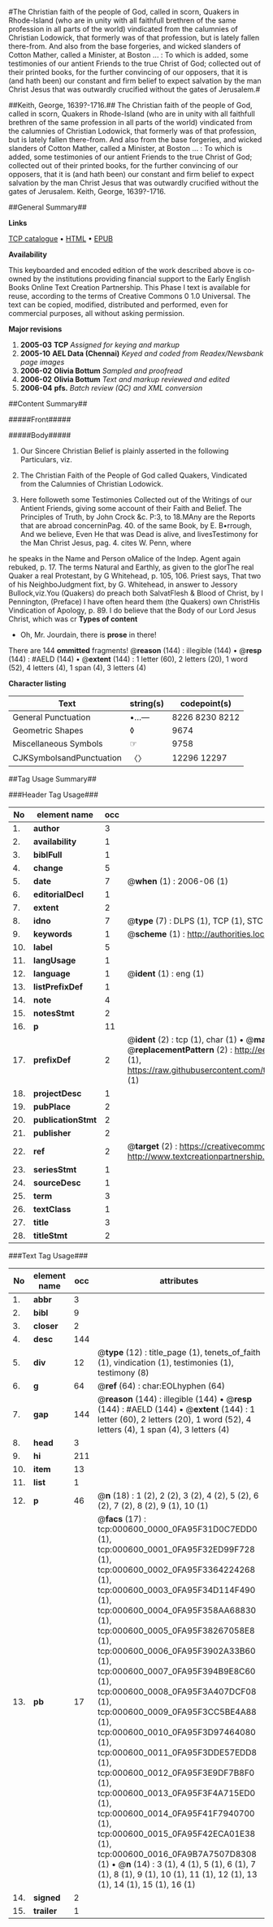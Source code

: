 #The Christian faith of the people of God, called in scorn, Quakers in Rhode-Island (who are in unity with all faithfull brethren of the same profession in all parts of the world) vindicated from the calumnies of Christian Lodowick, that formerly was of that profession, but is lately fallen there-from. And also from the base forgeries, and wicked slanders of Cotton Mather, called a Minister, at Boston ... : To which is added, some testimonies of our antient Friends to the true Christ of God; collected out of their printed books, for the further convincing of our opposers, that it is (and hath been) our constant and firm belief to expect salvation by the man Christ Jesus that was outwardly crucified without the gates of Jerusalem.#

##Keith, George, 1639?-1716.##
The Christian faith of the people of God, called in scorn, Quakers in Rhode-Island (who are in unity with all faithfull brethren of the same profession in all parts of the world) vindicated from the calumnies of Christian Lodowick, that formerly was of that profession, but is lately fallen there-from. And also from the base forgeries, and wicked slanders of Cotton Mather, called a Minister, at Boston ... : To which is added, some testimonies of our antient Friends to the true Christ of God; collected out of their printed books, for the further convincing of our opposers, that it is (and hath been) our constant and firm belief to expect salvation by the man Christ Jesus that was outwardly crucified without the gates of Jerusalem.
Keith, George, 1639?-1716.

##General Summary##

**Links**

[TCP catalogue](http://www.ota.ox.ac.uk/tcp/)  • 
[HTML](http://tei.it.ox.ac.uk/tcp/Texts-HTML/free/N00/N00476.html)  • 
[EPUB](http://tei.it.ox.ac.uk/tcp/Texts-EPUB/free/N00/N00476.epub)

**Availability**

This keyboarded and encoded edition of the
	       work described above is co-owned by the institutions
	       providing financial support to the Early English Books
	       Online Text Creation Partnership. This Phase I text is
	       available for reuse, according to the terms of Creative
	       Commons 0 1.0 Universal. The text can be copied,
	       modified, distributed and performed, even for
	       commercial purposes, all without asking permission.

**Major revisions**

1. __2005-03__ __TCP__ *Assigned for keying and markup*
1. __2005-10__ __AEL Data (Chennai)__ *Keyed and coded from Readex/Newsbank page images*
1. __2006-02__ __Olivia Bottum__ *Sampled and proofread*
1. __2006-02__ __Olivia Bottum__ *Text and markup reviewed and edited*
1. __2006-04__ __pfs.__ *Batch review (QC) and XML conversion*

##Content Summary##

#####Front#####

#####Body#####

1. Our Sincere Christian Belief is plainly asserted in the following Particulars, viz.

1. The Christian Faith of the People of God called Quakers, Vindicated from the Calumnies of Christian Lodowick.

1. Here followeth some Testimonies Collected out of the Writings of our Antient Friends, giving some account of their Faith and Belief.
The Principles of Truth, by John Crock &c. P:3, to 18.MAny are the Reports that are abroad concerninPag. 40. of the same Book, by E. B•rrough, And we believe, Even He that was Dead is alive, and livesTestimony for the Man Christ Jesus, pag. 4. cites W. Penn, where

he speaks in the Name and Person oMalice of the Indep. Agent again rebuked, p. 17. The terms Natural and Earthly, as given to the glorThe real Quaker a real Protestant, by G Whitehead, p. 105, 106. Priest says, That two of his NeighboJudgment fixt, by G. Whitehead, in answer to Jessory Bullock,viz.You (Quakers) do preach both SalvatFlesh & Blood of Christ, by I Pennington, (Preface) I have often heard them (the Quakers) own ChristHis Vindication of Apology, p. 89. I do believe that the Body of our Lord Jesus Christ, which was cr
**Types of content**

  * Oh, Mr. Jourdain, there is **prose** in there!

There are 144 **ommitted** fragments! 
 @__reason__ (144) : illegible (144)  •  @__resp__ (144) : #AELD (144)  •  @__extent__ (144) : 1 letter (60), 2 letters (20), 1 word (52), 4 letters (4), 1 span (4), 3 letters (4)

**Character listing**


|Text|string(s)|codepoint(s)|
|---|---|---|
|General Punctuation|•…—|8226 8230 8212|
|Geometric Shapes|◊|9674|
|Miscellaneous Symbols|☞|9758|
|CJKSymbolsandPunctuation|〈〉|12296 12297|

##Tag Usage Summary##

###Header Tag Usage###

|No|element name|occ|attributes|
|---|---|---|---|
|1.|__author__|3||
|2.|__availability__|1||
|3.|__biblFull__|1||
|4.|__change__|5||
|5.|__date__|7| @__when__ (1) : 2006-06 (1)|
|6.|__editorialDecl__|1||
|7.|__extent__|2||
|8.|__idno__|7| @__type__ (7) : DLPS (1), TCP (1), STC (2), NOTIS (1), IMAGE-SET (1), EVANS-CITATION (1)|
|9.|__keywords__|1| @__scheme__ (1) : http://authorities.loc.gov/ (1)|
|10.|__label__|5||
|11.|__langUsage__|1||
|12.|__language__|1| @__ident__ (1) : eng (1)|
|13.|__listPrefixDef__|1||
|14.|__note__|4||
|15.|__notesStmt__|2||
|16.|__p__|11||
|17.|__prefixDef__|2| @__ident__ (2) : tcp (1), char (1)  •  @__matchPattern__ (2) : ([0-9\-]+):([0-9IVX]+) (1), (.+) (1)  •  @__replacementPattern__ (2) : http://eebo.chadwyck.com/downloadtiff?vid=$1&page=$2 (1), https://raw.githubusercontent.com/textcreationpartnership/Texts/master/tcpchars.xml#$1 (1)|
|18.|__projectDesc__|1||
|19.|__pubPlace__|2||
|20.|__publicationStmt__|2||
|21.|__publisher__|2||
|22.|__ref__|2| @__target__ (2) : https://creativecommons.org/publicdomain/zero/1.0/ (1), http://www.textcreationpartnership.org/docs/. (1)|
|23.|__seriesStmt__|1||
|24.|__sourceDesc__|1||
|25.|__term__|3||
|26.|__textClass__|1||
|27.|__title__|3||
|28.|__titleStmt__|2||


###Text Tag Usage###

|No|element name|occ|attributes|
|---|---|---|---|
|1.|__abbr__|3||
|2.|__bibl__|9||
|3.|__closer__|2||
|4.|__desc__|144||
|5.|__div__|12| @__type__ (12) : title_page (1), tenets_of_faith (1), vindication (1), testimonies (1), testimony (8)|
|6.|__g__|64| @__ref__ (64) : char:EOLhyphen (64)|
|7.|__gap__|144| @__reason__ (144) : illegible (144)  •  @__resp__ (144) : #AELD (144)  •  @__extent__ (144) : 1 letter (60), 2 letters (20), 1 word (52), 4 letters (4), 1 span (4), 3 letters (4)|
|8.|__head__|3||
|9.|__hi__|211||
|10.|__item__|13||
|11.|__list__|1||
|12.|__p__|46| @__n__ (18) : 1 (2), 2 (2), 3 (2), 4 (2), 5 (2), 6 (2), 7 (2), 8 (2), 9 (1), 10 (1)|
|13.|__pb__|17| @__facs__ (17) : tcp:000600_0000_0FA95F31D0C7EDD0 (1), tcp:000600_0001_0FA95F32ED99F728 (1), tcp:000600_0002_0FA95F3364224268 (1), tcp:000600_0003_0FA95F34D114F490 (1), tcp:000600_0004_0FA95F358AA68830 (1), tcp:000600_0005_0FA95F38267058E8 (1), tcp:000600_0006_0FA95F3902A33B60 (1), tcp:000600_0007_0FA95F394B9E8C60 (1), tcp:000600_0008_0FA95F3A407DCF08 (1), tcp:000600_0009_0FA95F3CC5BE4A88 (1), tcp:000600_0010_0FA95F3D97464080 (1), tcp:000600_0011_0FA95F3DDE57EDD8 (1), tcp:000600_0012_0FA95F3E9DF7B8F0 (1), tcp:000600_0013_0FA95F3F4A715ED0 (1), tcp:000600_0014_0FA95F41F7940700 (1), tcp:000600_0015_0FA95F42ECA01E38 (1), tcp:000600_0016_0FA9B7A7507D8308 (1)  •  @__n__ (14) : 3 (1), 4 (1), 5 (1), 6 (1), 7 (1), 8 (1), 9 (1), 10 (1), 11 (1), 12 (1), 13 (1), 14 (1), 15 (1), 16 (1)|
|14.|__signed__|2||
|15.|__trailer__|1||
